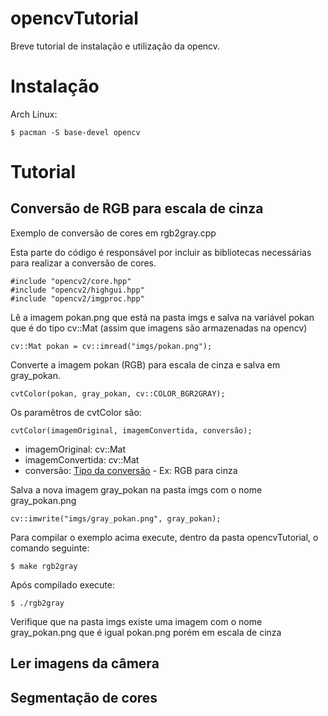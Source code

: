 # opencvTutorial
Breve tutorial de instalação e utilização da opencv.

# Instalação

Arch Linux:

```$ pacman -S base-devel opencv```

# Tutorial

## Conversão de RGB para escala de cinza

Exemplo de conversão de cores em rgb2gray.cpp

Esta parte do código é responsável por incluir as bibliotecas necessárias para realizar a conversão de cores.
```
#include "opencv2/core.hpp"
#include "opencv2/highgui.hpp"
#include "opencv2/imgproc.hpp"
```

Lê a imagem pokan.png que está na pasta imgs e salva na variável pokan que é do tipo cv::Mat (assim que imagens são armazenadas na opencv)
```
cv::Mat pokan = cv::imread("imgs/pokan.png");
```

Converte a imagem pokan (RGB) para escala de cinza e salva em gray_pokan.
```
cvtColor(pokan, gray_pokan, cv::COLOR_BGR2GRAY);
```

Os paramêtros de cvtColor são:

```cvtColor(imagemOriginal, imagemConvertida, conversão);```

- imagemOriginal: cv::Mat
- imagemConvertida: cv::Mat
- conversão: [Tipo da conversão](https://docs.opencv.org/3.1.0/d7/d1b/group__imgproc__misc.html#ga4e0972be5de079fed4e3a10e24ef5ef0) - Ex: RGB para cinza


Salva a nova imagem gray_pokan na pasta imgs com o nome gray_pokan.png
```
cv::imwrite("imgs/gray_pokan.png", gray_pokan);
```



Para compilar o exemplo acima execute, dentro da pasta opencvTutorial, o comando seguinte:

```$ make rgb2gray```

Após compilado execute:

```$ ./rgb2gray ```

Verifique que na pasta imgs existe uma imagem com o nome gray_pokan.png que é igual pokan.png porém em escala de cinza

## Ler imagens da câmera

## Segmentação de cores

